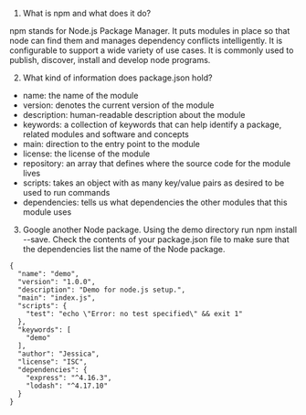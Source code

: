 1. What is npm and what does it do?

npm stands for Node.js Package Manager.  It puts modules in place so that node can find them and manages dependency conflicts intelligently.  It is configurable to support a wide variety of use cases.  It is commonly used to publish, discover, install and develop node programs.

2. What kind of information does package.json hold?

- name: the name of the module
- version: denotes the current version of the module
- description: human-readable description about the module
- keywords: a collection of keywords that can help identify a package, related modules and software and concepts
- main: direction to the entry point to the module
- license: the license of the module
- repository: an array that defines where the source code for the module lives
- scripts: takes an object with as many key/value pairs as desired to be used to run commands
- dependencies: tells us what dependencies the other modules that this module uses

3. Google another Node package. Using the demo directory run npm install <theNameOfThePackage> --save. Check the contents of your package.json file to make sure that the dependencies list the name of the Node package.

```npm install lodash --save
{
  "name": "demo",
  "version": "1.0.0",
  "description": "Demo for node.js setup.",
  "main": "index.js",
  "scripts": {
    "test": "echo \"Error: no test specified\" && exit 1"
  },
  "keywords": [
    "demo"
  ],
  "author": "Jessica",
  "license": "ISC",
  "dependencies": {
    "express": "^4.16.3",
    "lodash": "^4.17.10"
  }
}
```
